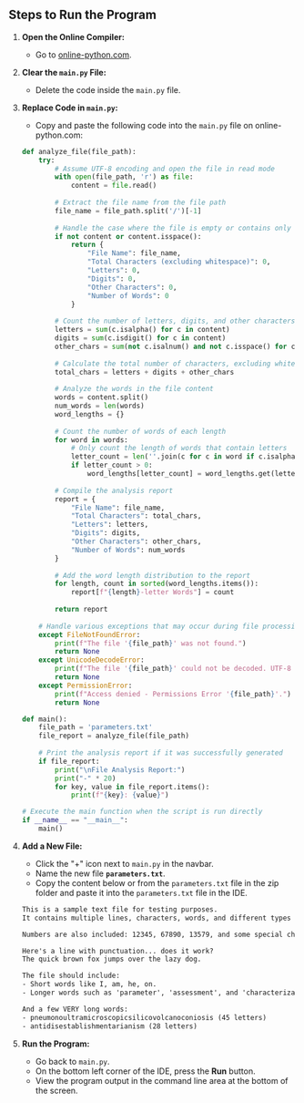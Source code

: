 ## Steps to Run the Program

1. **Open the Online Compiler:**
   - Go to [online-python.com](https://online-python.com).

2. **Clear the `main.py` File:**
   - Delete the code inside the `main.py` file.

3. **Replace Code in `main.py`:**
   - Copy and paste the following code into the `main.py` file on online-python.com:

   ```python
   def analyze_file(file_path):
       try:
           # Assume UTF-8 encoding and open the file in read mode
           with open(file_path, 'r') as file:
               content = file.read()
           
           # Extract the file name from the file path
           file_name = file_path.split('/')[-1]
           
           # Handle the case where the file is empty or contains only whitespace
           if not content or content.isspace():
               return {
                   "File Name": file_name,
                   "Total Characters (excluding whitespace)": 0,
                   "Letters": 0,
                   "Digits": 0,
                   "Other Characters": 0,
                   "Number of Words": 0
               }
           
           # Count the number of letters, digits, and other characters
           letters = sum(c.isalpha() for c in content)
           digits = sum(c.isdigit() for c in content)
           other_chars = sum(not c.isalnum() and not c.isspace() for c in content)
           
           # Calculate the total number of characters, excluding whitespace
           total_chars = letters + digits + other_chars
           
           # Analyze the words in the file content
           words = content.split()
           num_words = len(words)
           word_lengths = {}
           
           # Count the number of words of each length
           for word in words:
               # Only count the length of words that contain letters
               letter_count = len(''.join(c for c in word if c.isalpha()))
               if letter_count > 0:
                   word_lengths[letter_count] = word_lengths.get(letter_count, 0) + 1
           
           # Compile the analysis report
           report = {
               "File Name": file_name,
               "Total Characters": total_chars,
               "Letters": letters,
               "Digits": digits,
               "Other Characters": other_chars,
               "Number of Words": num_words
           }
           
           # Add the word length distribution to the report
           for length, count in sorted(word_lengths.items()):
               report[f"{length}-letter Words"] = count
           
           return report
       
       # Handle various exceptions that may occur during file processing
       except FileNotFoundError:
           print(f"The file '{file_path}' was not found.")
           return None
       except UnicodeDecodeError:
           print(f"The file '{file_path}' could not be decoded. UTF-8 expected")
           return None
       except PermissionError:
           print(f"Access denied - Permissions Error '{file_path}'.")
           return None

   def main():
       file_path = 'parameters.txt'
       file_report = analyze_file(file_path)
       
       # Print the analysis report if it was successfully generated
       if file_report:
           print("\nFile Analysis Report:")
           print("-" * 20)
           for key, value in file_report.items():
               print(f"{key}: {value}")

   # Execute the main function when the script is run directly
   if __name__ == "__main__":
       main()
    ```

4. **Add a New File:**
   - Click the "+" icon next to `main.py` in the navbar.
   - Name the new file **`parameters.txt`**.
   - Copy the content below or from the `parameters.txt` file in the zip folder and paste it into the `parameters.txt` file in the IDE.

    ```txt
    This is a sample text file for testing purposes.
    It contains multiple lines, characters, words, and different types of content.

    Numbers are also included: 12345, 67890, 13579, and some special characters !@#$%^&*().

    Here's a line with punctuation... does it work?
    The quick brown fox jumps over the lazy dog.

    The file should include:
    - Short words like I, am, he, on.
    - Longer words such as 'parameter', 'assessment', and 'characterization'.

    And a few VERY long words:
    - pneumonoultramicroscopicsilicovolcanoconiosis (45 letters)
    - antidisestablishmentarianism (28 letters)
    ```

5. **Run the Program:**
   - Go back to `main.py`.
   - On the bottom left corner of the IDE, press the **Run** button.
   - View the program output in the command line area at the bottom of the screen.
